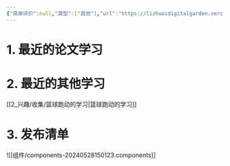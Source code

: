 ```yaml
---
{"简单评价":null,"类型":["其他"],"url":"https://lizhuosdigitalgarden.vercel.app/","dg-home":true,"dg-publish":true,"tags":["工具软件/数字花园","gardenEntry"],"permalink":"/【数字花园的主页】/","dgPassFrontmatter":true}
---
```




# 1. 最近的论文学习




# 2. 最近的其他学习
[[2_兴趣/收集/篮球跑动的学习\|篮球跑动的学习]]





# 3. 发布清单

![[组件/components-20240528150123.components]]













